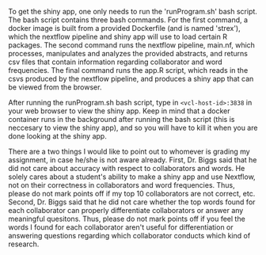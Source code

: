 To get the shiny app, one only needs to run the 'runProgram.sh' bash script. The bash script contains three bash commands. For the first command, a docker image is built from a provided Dockerfile (and is named 'strex'), which the nextflow pipeline and shiny app will use to load certain R packages. The second command runs the nextflow pipeline, main.nf, which processes, manipulates and analyzes the provided abstracts, and returns csv files that contain information regarding collaborator and word frequencies. The final command runs the app.R script, which reads in the csvs produced by the nextflow pipeline, and produces a shiny app that can be viewed from the browser. 

After running the runProgram.sh bash script, type in `<vcl-host-id>:3838` in your web browser to view the shiny app. Keep in mind that a docker container runs in the background after running the bash script (this is neccesary to view the shiny app), and so you will have to kill it when you are done looking at the shiny app. 

There are a two things I would like to point out to whomever is grading my assignment, in case he/she is not aware already. First, Dr. Biggs said that he did not care about accuracy with respect to collaborators and words. He solely cares about a student's ability to make a shiny app and use Nextflow, not on their correctness in collaborators and word frequencies. Thus, please do not mark points off if my top 10 collaborators are not correct, etc. Second, Dr. Biggs said that he did not care whether the top words found for each collaborator can properly differentiate collaborators or answer any meaningful quesitons. Thus, please do not mark points off if you feel the words I found for each collaborator aren't useful for differentiation or answering questions regarding which collaborator conducts which kind of research.
